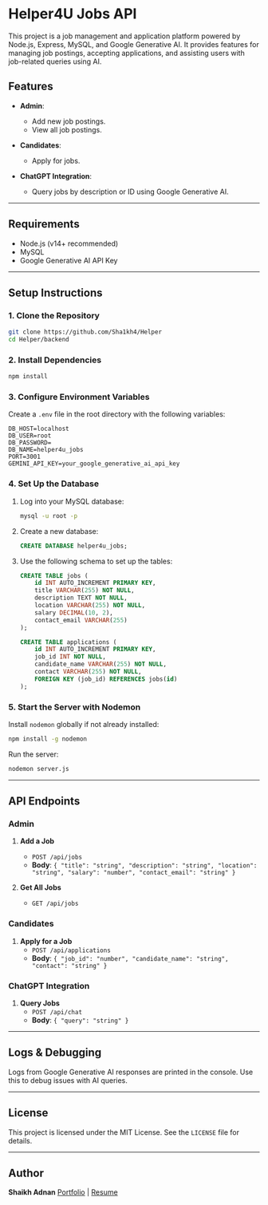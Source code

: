 # Helper4U Jobs API

This project is a job management and application platform powered by Node.js, Express, MySQL, and Google Generative AI. It provides features for managing job postings, accepting applications, and assisting users with job-related queries using AI.

## Features

- **Admin**:

  - Add new job postings.
  - View all job postings.

- **Candidates**:

  - Apply for jobs.

- **ChatGPT Integration**:
  - Query jobs by description or ID using Google Generative AI.

---

## Requirements

- Node.js (v14+ recommended)
- MySQL
- Google Generative AI API Key

---

## Setup Instructions

### 1. Clone the Repository

```bash
git clone https://github.com/Sha1kh4/Helper
cd Helper/backend
```

### 2. Install Dependencies

```bash
npm install
```

### 3. Configure Environment Variables

Create a `.env` file in the root directory with the following variables:

```env
DB_HOST=localhost
DB_USER=root
DB_PASSWORD=
DB_NAME=helper4u_jobs
PORT=3001
GEMINI_API_KEY=your_google_generative_ai_api_key
```

### 4. Set Up the Database

1. Log into your MySQL database:
   ```bash
   mysql -u root -p
   ```
2. Create a new database:
   ```sql
   CREATE DATABASE helper4u_jobs;
   ```
3. Use the following schema to set up the tables:

   ```sql
   CREATE TABLE jobs (
       id INT AUTO_INCREMENT PRIMARY KEY,
       title VARCHAR(255) NOT NULL,
       description TEXT NOT NULL,
       location VARCHAR(255) NOT NULL,
       salary DECIMAL(10, 2),
       contact_email VARCHAR(255)
   );

   CREATE TABLE applications (
       id INT AUTO_INCREMENT PRIMARY KEY,
       job_id INT NOT NULL,
       candidate_name VARCHAR(255) NOT NULL,
       contact VARCHAR(255) NOT NULL,
       FOREIGN KEY (job_id) REFERENCES jobs(id)
   );
   ```

### 5. Start the Server with Nodemon

Install `nodemon` globally if not already installed:

```bash
npm install -g nodemon
```

Run the server:

```bash
nodemon server.js
```

---

## API Endpoints

### Admin

1. **Add a Job**

   - `POST /api/jobs`
   - **Body**: `{ "title": "string", "description": "string", "location": "string", "salary": "number", "contact_email": "string" }`

2. **Get All Jobs**
   - `GET /api/jobs`

### Candidates

1. **Apply for a Job**
   - `POST /api/applications`
   - **Body**: `{ "job_id": "number", "candidate_name": "string", "contact": "string" }`

### ChatGPT Integration

1. **Query Jobs**
   - `POST /api/chat`
   - **Body**: `{ "query": "string" }`

---

## Logs & Debugging

Logs from Google Generative AI responses are printed in the console. Use this to debug issues with AI queries.

---

## License

This project is licensed under the MIT License. See the `LICENSE` file for details.

---

## Author

**Shaikh Adnan**
[Portfolio](https://sha1kh4.me) | [Resume](https://sha1kh4.me/resume)

```

```
